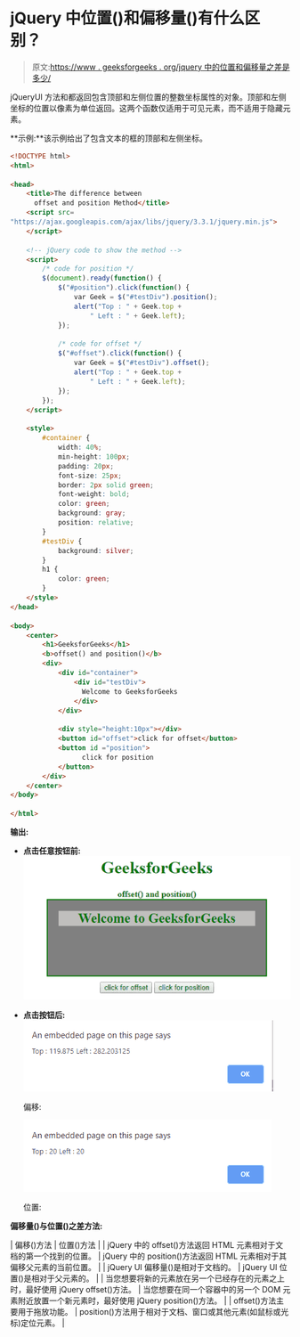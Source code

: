 # jQuery 中位置()和偏移量()有什么区别？

> 原文:[https://www . geeksforgeeks . org/jquery 中的位置和偏移量之差是多少/](https://www.geeksforgeeks.org/what-is-the-difference-between-position-and-offset-in-jquery/)

jQueryUI 方法和都返回包含顶部和左侧位置的整数坐标属性的对象。顶部和左侧坐标的位置以像素为单位返回。这两个函数仅适用于可见元素，而不适用于隐藏元素。

**示例:**该示例给出了包含文本的框的顶部和左侧坐标。

```html
<!DOCTYPE html>
<html>

<head>
    <title>The difference between
      offset and position Method</title>
    <script src=
"https://ajax.googleapis.com/ajax/libs/jquery/3.3.1/jquery.min.js">
    </script>

    <!-- jQuery code to show the method -->
    <script>
        /* code for position */
        $(document).ready(function() {
            $("#position").click(function() {
                var Geek = $("#testDiv").position();
                alert("Top : " + Geek.top +
                    " Left : " + Geek.left);
            });

            /* code for offset */
            $("#offset").click(function() {
                var Geek = $("#testDiv").offset();
                alert("Top : " + Geek.top +
                    " Left : " + Geek.left);
            });
        });
    </script>

    <style>
        #container {
            width: 40%;
            min-height: 100px;
            padding: 20px;
            font-size: 25px;
            border: 2px solid green;
            font-weight: bold;
            color: green;
            background: gray;
            position: relative;
        }
        #testDiv {
            background: silver;
        }
        h1 {
            color: green;
        }
    </style>
</head>

<body>
    <center>
        <h1>GeeksforGeeks</h1>
        <b>offset() and position()</b>
        <div>
            <div id="container">
                <div id="testDiv">
                  Welcome to GeeksforGeeks
                </div>
            </div>

            <div style="height:10px"></div>
            <button id="offset">click for offset</button>
            <button id ="position">
                  click for position
            </button>
        </div>
    </center>
</body>

</html>
```

**输出:**

*   **点击任意按钮前:**
    ![](img/c7e1ad89ac7b95b7c892dae6e9dca592.png)
*   **点击按钮后:**
    ![offset](img/b63d3724b283a93a0d9c3856194e6bbc.png)

    偏移:

    ![position](img/49b326cfcc005f7c46b794efae4f00f5.png)

    位置:

**偏移量()与位置()之差方法:**

| 偏移()方法 | 位置()方法 |
| jQuery 中的 offset()方法返回 HTML 元素相对于文档的第一个找到的位置。 | jQuery 中的 position()方法返回 HTML 元素相对于其偏移父元素的当前位置。 |
| jQuery UI 偏移量()是相对于文档的。 | jQuery UI 位置()是相对于父元素的。 |
| 当您想要将新的元素放在另一个已经存在的元素之上时，最好使用 jQuery offset()方法。 | 当您想要在同一个容器中的另一个 DOM 元素附近放置一个新元素时，最好使用 jQuery position()方法。 |
| offset()方法主要用于拖放功能。 | position()方法用于相对于文档、窗口或其他元素(如鼠标或光标)定位元素。 |